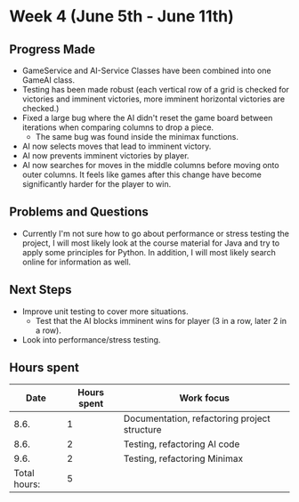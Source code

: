 # Week 4 (June 5th - June 11th)

## Progress Made

* GameService and AI-Service Classes have been combined into one GameAI class.
* Testing has been made robust (each vertical row of a grid is checked for victories and imminent victories, more imminent horizontal victories are checked.)
* Fixed a large bug where the AI didn't reset the game board between iterations when comparing columns to drop a piece.
    * The same bug was found inside the minimax functions.
* AI now selects moves that lead to imminent victory.
* AI now prevents imminent victories by player.
* AI now searches for moves in the middle columns before moving onto outer columns. It feels like games after this change have become significantly harder for the player to win.

## Problems and Questions

* Currently I'm not sure how to go about performance or stress testing the project, I will most likely look at the course material for Java and try to apply some principles for Python. In addition, I will most likely search online for information as well.


## Next Steps

* Improve unit testing to cover more situations.
    * Test that the AI blocks imminent wins for player (3 in a row, later 2 in a row).
* Look into performance/stress testing.


## Hours spent

|Date|Hours spent|Work focus|
|---|---|---|
|8.6.|1|Documentation, refactoring project structure|
|8.6.|2|Testing, refactoring AI code|
|9.6.|2|Testing, refactoring Minimax|
|Total hours:|5|
